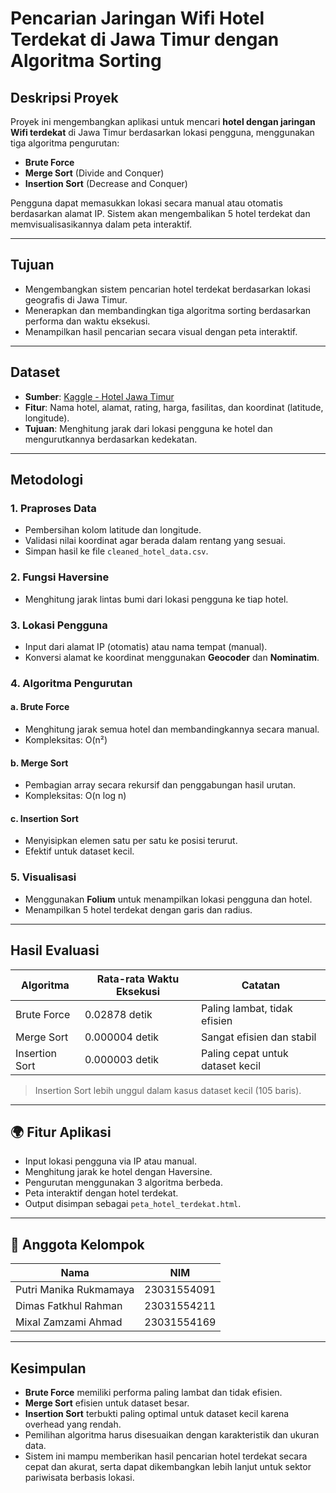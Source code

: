 # Pencarian Jaringan Wifi Hotel Terdekat di Jawa Timur dengan Algoritma Sorting

## Deskripsi Proyek
Proyek ini mengembangkan aplikasi untuk mencari **hotel dengan jaringan Wifi terdekat** di Jawa Timur berdasarkan lokasi pengguna, menggunakan tiga algoritma pengurutan:

- **Brute Force**
- **Merge Sort** (Divide and Conquer)
- **Insertion Sort** (Decrease and Conquer)

Pengguna dapat memasukkan lokasi secara manual atau otomatis berdasarkan alamat IP. Sistem akan mengembalikan 5 hotel terdekat dan memvisualisasikannya dalam peta interaktif.

---

## Tujuan
- Mengembangkan sistem pencarian hotel terdekat berdasarkan lokasi geografis di Jawa Timur.
- Menerapkan dan membandingkan tiga algoritma sorting berdasarkan performa dan waktu eksekusi.
- Menampilkan hasil pencarian secara visual dengan peta interaktif.

---

## Dataset
- **Sumber**: [Kaggle - Hotel Jawa Timur](https://www.kaggle.com/datasets/thedevastator/tourists-attractions-in-indonesia?select=hotel-jatim.csv)
- **Fitur**: Nama hotel, alamat, rating, harga, fasilitas, dan koordinat (latitude, longitude).
- **Tujuan**: Menghitung jarak dari lokasi pengguna ke hotel dan mengurutkannya berdasarkan kedekatan.

---

## Metodologi

### 1. Praproses Data
- Pembersihan kolom latitude dan longitude.
- Validasi nilai koordinat agar berada dalam rentang yang sesuai.
- Simpan hasil ke file `cleaned_hotel_data.csv`.

### 2. Fungsi Haversine
- Menghitung jarak lintas bumi dari lokasi pengguna ke tiap hotel.

### 3. Lokasi Pengguna
- Input dari alamat IP (otomatis) atau nama tempat (manual).
- Konversi alamat ke koordinat menggunakan **Geocoder** dan **Nominatim**.

### 4. Algoritma Pengurutan

#### a. Brute Force
- Menghitung jarak semua hotel dan membandingkannya secara manual.
- Kompleksitas: O(n²)

#### b. Merge Sort
- Pembagian array secara rekursif dan penggabungan hasil urutan.
- Kompleksitas: O(n log n)

#### c. Insertion Sort
- Menyisipkan elemen satu per satu ke posisi terurut.
- Efektif untuk dataset kecil.

### 5. Visualisasi
- Menggunakan **Folium** untuk menampilkan lokasi pengguna dan hotel.
- Menampilkan 5 hotel terdekat dengan garis dan radius.

---

## Hasil Evaluasi

| Algoritma        | Rata-rata Waktu Eksekusi | Catatan                          |
|------------------|---------------------------|----------------------------------|
| Brute Force      | 0.02878 detik             | Paling lambat, tidak efisien     |
| Merge Sort       | 0.000004 detik            | Sangat efisien dan stabil        |
| Insertion Sort   | 0.000003 detik            | Paling cepat untuk dataset kecil |

> Insertion Sort lebih unggul dalam kasus dataset kecil (105 baris).

---

## 🌍 Fitur Aplikasi
- Input lokasi pengguna via IP atau manual.
- Menghitung jarak ke hotel dengan Haversine.
- Pengurutan menggunakan 3 algoritma berbeda.
- Peta interaktif dengan hotel terdekat.
- Output disimpan sebagai `peta_hotel_terdekat.html`.

---

## 👥 Anggota Kelompok
| Nama                        | NIM           | 
|-----------------------------|---------------|
| Putri Manika Rukmamaya      | 23031554091   | 
| Dimas Fatkhul Rahman        | 23031554211   | 
| Mixal Zamzami Ahmad         | 23031554169   | 

---

## Kesimpulan
- **Brute Force** memiliki performa paling lambat dan tidak efisien.
- **Merge Sort** efisien untuk dataset besar.
- **Insertion Sort** terbukti paling optimal untuk dataset kecil karena overhead yang rendah.
- Pemilihan algoritma harus disesuaikan dengan karakteristik dan ukuran data.
- Sistem ini mampu memberikan hasil pencarian hotel terdekat secara cepat dan akurat, serta dapat dikembangkan lebih lanjut untuk sektor pariwisata berbasis lokasi.
